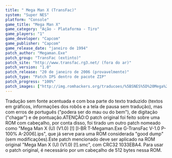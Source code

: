 ```yaml
---
title: " Mega Man X (TransFac)"
system: "Super NES"
platform: "Console"
game_title: "Mega Man X"
game_category: "Ação - Plataforma - Tiro"
game_players: "1"
game_developer: "Capcom"
game_publisher: "Capcom"
game_release_date: "janeiro de 1994"
patch_author: "Megaman.Exe"
patch_group: "TransFac (extinto)"
patch_site: "http://www.transfac.rg3.net/ (fora do ar)"
patch_version: "1.0"
patch_release: "20 de janeiro de 2006 (provavelmente)"
patch_type: "Patch IPS dentro de pacote ZIP"
patch_progress: "100%"
patch_images: ["http://img.romhackers.org/traducoes/%5BSNES%5D%20Mega%20Man%20X%20-%201.png","http://img.romhackers.org/traducoes/%5BSNES%5D%20Mega%20Man%20X%20-%20TransFac%20-%202.png","http://img.romhackers.org/traducoes/%5BSNES%5D%20Mega%20Man%20X%20-%20TransFac%20-%203.png"]
---
```

Tradução sem fonte acentuada e com boa parte do texto traduzido (textos em gráficos, informações dos robôs e a tela de pausa sem tradução), mas com erros de português ("podera ser do mau ou do bem"), de digitação ("chagar") e de pontuação.ATENÇÃO:O patch original foi feito sobre uma ROM com cabeçalho, por conta disso, foi tirado um outro patch nomeado como "Mega Man X (U) (V1.0) [!] [I-BR T-Megaman.Exe G-TransFac V-1.0 P-100% A-2006].ips", que já serve para uma ROM considerada "good dump" (sem modificações).Este patch mencionado deve ser aplicado na ROM original "Mega Man X (U) (V1.0) [!].smc", com CRC32 1033EBA4. Para usar o patch original, é necessário por um cabeçalho de 512 bytes nessa ROM.